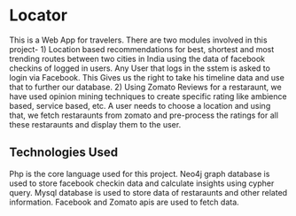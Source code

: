 # Locator

This is a Web App for travelers. There are two modules involved in this project-
	1) Location based recommendations for best, shortest and most trending routes between two cities in India using the data of facebook checkins of logged in users.
	   Any User that logs in the sstem is asked to login via Facebook. This Gives us the right to take his timeline data and use that to further our database.
	2) Using Zomato Reviews for a restaraunt, we have used opinion mining techniques to create specific rating like ambience based, service based, etc. 
	   A user needs to choose a location and using that, we fetch restaraunts from zomato and pre-process the ratings for all these restaraunts and display them to the user.
	   

## Technologies Used

Php is the core language used for this project.
Neo4j graph database is used to store facebook checkin data and calculate insights using cypher query.
Mysql database is used to store data of restaraunts and other related information.
Facebook and Zomato apis are used to fetch data.